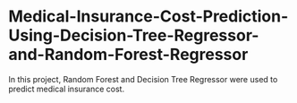 # Medical-Insurance-Cost-Prediction-Using-Decision-Tree-Regressor-and-Random-Forest-Regressor
In this project, Random Forest and Decision Tree Regressor were used to predict medical insurance cost.
